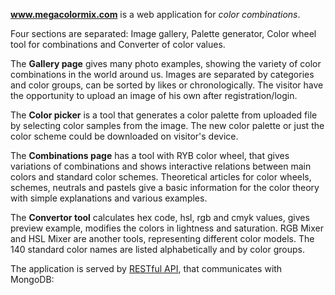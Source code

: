 **www.megacolormix.com** is a web application for *color combinations*.

Four sections are separated: Image gallery, Palette generator, Color wheel tool for combinations and Converter of color values.

The **Gallery page** gives many photo examples, showing the variety of color combinations in the world around us. 
Images are separated by categories and color groups, can be sorted by likes or chronologically.
The visitor have the opportunity to upload an image of his own after registration/login.

The **Color picker** is a tool that generates a color palette from uploaded file by selecting color samples from the image.
The new color palette or just the color scheme could be downloaded on visitor's device. 

The **Combinations page** has a tool with RYB color wheel, that gives variations of combinations 
and shows interactive relations between main colors and standard color schemes.
Theoretical articles for color wheels, schemes, neutrals and pastels give a basic information for the color theory with simple explanations and various examples.

The **Convertor tool** calculates hex code, hsl, rgb and cmyk values, gives preview example, modifies the colors in lightness and saturation. RGB Mixer and HSL Mixer are another tools, representing different color models. 
The 140 standard color names are listed alphabetically and by color groups.

The application is served by [RESTful API](https://github.com/MiglenaPencheva/color-palettes-api), that communicates with MongoDB:
